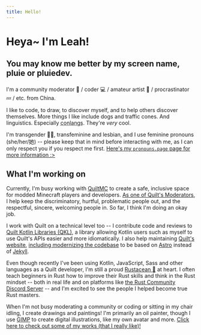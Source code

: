 ```yaml
---
title: Hello!
---
```


<h1 class="title is-2">

Heya~ I'm <span class="has-text-primary">Leah</span>!

</h1>
<h2 class="subtitle is-5">

You may know me better by my screen name,
<span class="has-text-primary">pluie</span>
or <span class="has-text-primary">pluiedev</span>.

</h2>

I'm a community moderator :hammer: / coder :computer: / amateur artist :art: /
procrastinator :zzz: / etc. from China.

I like to code, to draw, to discover myself, and to help others discover themselves.
More things I like include dogs and traffic cones. And linguistics.
Especially <abbr title="constructed languages (languages intentionally created by people)">conlangs</abbr>.
They're _very_ cool.

I'm transgender 🏳️‍⚧️, transfeminine and lesbian, and I use feminine pronouns
(she/her/她) -- please keep that in mind before interacting with me,
as I can only respect you if you respect me first.
[Here's my `pronouns.page` page for more information :>](https://pronouns.page/@pluiedev)

## What I'm working on

Currently, I'm busy working with [QuiltMC](https://quiltmc.org) to create a safe,
inclusive space for modded Minecraft players and developers.
[As one of Quilt's Moderators](https://quiltmc.org/about/teams/#moderators),
I help keep the discriminatory, hurtful, problematic people out, and the respectful,
sincere, welcoming people in. So far, I think I'm doing an okay job.

I work with Quilt on a technical level too -- I contribute code and reviews to
[Quilt Kotlin Libraries (QKL)](https://github.com/QuiltMC/quilt-kotlin-libraries),
a library allowing Kotlin users such as myself to use Quilt's APIs easier and more idiomatically.
I also help maintaining [Quilt's website](https://quiltmc.org),
[including modernizing the codebase](https://github.com/QuiltMC/quiltmc.org/pull/58)
to be based on [Astro](https://astro.build) instead of [Jekyll](https://jekyllrb.com).

Even though recently I've been using Kotlin, JavaScript, Sass and other languages as
a Quilt developer, I'm still a proud [Rustacean :crab:](https://rust-lang.org/) at heart.
I often teach beginners in Rust how to improve their Rust skills and think in
the Rust mindset -- both in real life and on platforms like
[the Rust Community Discord Server](https://discord.gg/rust-lang-community) --
and I'm excited to see the people I helped become true Rust masters.

When I'm not busy moderating a community or coding or sitting in my chair idling,
I create drawings and paintings! I'm primarily an oil painter, though I use
[GIMP](https://gimp.org) to create digital illustrations, like my own avatar and more.
[Click here to check out some of my works (that I really like)!](/works)
